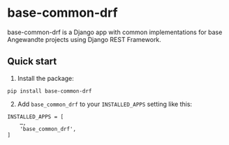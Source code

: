 # base-common-drf

base-common-drf is a Django app with common implementations for base Angewandte projects using Django REST Framework.

## Quick start

1. Install the package:

```
pip install base-common-drf
```

2. Add `base_common_drf` to your `INSTALLED_APPS` setting like this:

```
INSTALLED_APPS = [
    …,
    'base_common_drf',
]
```
